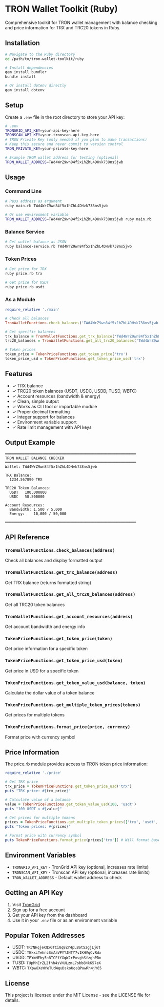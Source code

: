# TRON Wallet Toolkit (Ruby)

Comprehensive toolkit for TRON wallet management with balance checking and price information for TRX and TRC20 tokens in Ruby.

## Installation

```bash
# Navigate to the Ruby directory
cd /path/to/tron-wallet-toolkit/ruby

# Install dependencies
gem install bundler
bundle install

# Or install dotenv directly
gem install dotenv
```

## Setup

Create a `.env` file in the root directory to store your API key:

```bash
# .env
TRONGRID_API_KEY=your-api-key-here
TRONSCAN_API_KEY=your-tronscan-api-key-here
# TRON Private Key (only needed if you plan to make transactions)
# Keep this secure and never commit to version control
TRON_PRIVATE_KEY=your-private-key-here

# Example TRON wallet address for testing (optional)
TRON_WALLET_ADDRESS=TWd4WrZ9wn84f5x1hZhL4DHvk738ns5jwb
```

## Usage

### Command Line

```bash
# Pass address as argument
ruby main.rb TWd4WrZ9wn84f5x1hZhL4DHvk738ns5jwb

# Or use environment variable
TRON_WALLET_ADDRESS=TWd4WrZ9wn84f5x1hZhL4DHvk738ns5jwb ruby main.rb
```

### Balance Service

```bash
# Get wallet balance as JSON
ruby balance-service.rb TWd4WrZ9wn84f5x1hZhL4DHvk738ns5jwb
```

### Token Prices

```bash
# Get price for TRX
ruby price.rb trx

# Get price for USDT
ruby price.rb usdt
```

### As a Module

```ruby
require_relative './main'

# Check all balances
TronWalletFunctions.check_balances('TWd4WrZ9wn84f5x1hZhL4DHvk738ns5jwb')

# Get specific balances
trx_balance = TronWalletFunctions.get_trx_balance('TWd4WrZ9wn84f5x1hZhL4DHvk738ns5jwb')
trc20_balances = TronWalletFunctions.get_all_trc20_balances('TWd4WrZ9wn84f5x1hZhL4DHvk738ns5jwb')

# Token prices
token_price = TokenPriceFunctions.get_token_price('trx')
token_price_usd = TokenPriceFunctions.get_token_price_usd('trx')
```

## Features

- ✓ TRX balance
- ✓ TRC20 token balances (USDT, USDC, USDD, TUSD, WBTC)
- ✓ Account resources (bandwidth & energy)
- ✓ Clean, simple output
- ✓ Works as CLI tool or importable module
- ✓ Proper decimal formatting
- ✓ Integer support for balances
- ✓ Environment variable support
- ✓ Rate limit management with API keys

## Output Example

```
════════════════════════════════════════════════════════════
TRON WALLET BALANCE CHECKER
════════════════════════════════════════════════════════════
Wallet: TWd4WrZ9wn84f5x1hZhL4DHvk738ns5jwb

TRX Balance:
  1234.567890 TRX

TRC20 Token Balances:
  USDT   100.000000
  USDC   50.500000

Account Resources:
  Bandwidth: 1,500 / 5,000
  Energy:    10,000 / 50,000

════════════════════════════════════════════════════════════
```

## API Reference

### `TronWalletFunctions.check_balances(address)`
Check all balances and display formatted output

### `TronWalletFunctions.get_trx_balance(address)`
Get TRX balance (returns formatted string)

### `TronWalletFunctions.get_all_trc20_balances(address)`
Get all TRC20 token balances

### `TronWalletFunctions.get_account_resources(address)`
Get account bandwidth and energy info

### `TokenPriceFunctions.get_token_price(token)`
Get price information for a specific token

### `TokenPriceFunctions.get_token_price_usd(token)`
Get price in USD for a specific token

### `TokenPriceFunctions.get_token_value_usd(balance, token)`
Calculate the dollar value of a token balance

### `TokenPriceFunctions.get_multiple_token_prices(tokens)`
Get prices for multiple tokens

### `TokenPriceFunctions.format_price(price, currency)`
Format price with currency symbol

## Price Information

The price.rb module provides access to TRON token price information:

```ruby
require_relative './price'

# Get TRX price
trx_price = TokenPriceFunctions.get_token_price_usd('trx')
puts "TRX price: #{trx_price}"

# Calculate value of a balance
value = TokenPriceFunctions.get_token_value_usd(100, 'usdt')
puts "100 USDT ≈ #{value}"

# Get prices for multiple tokens
prices = TokenPriceFunctions.get_multiple_token_prices(['trx', 'usdt', 'eth'])
puts "Token prices: #{prices}"

# Format price with currency symbol
puts TokenPriceFunctions.format_price(prices['trx']) # Will format based on the price value
```

## Environment Variables

- `TRONGRID_API_KEY` - TronGrid API key (optional, increases rate limits)
- `TRONSCAN_API_KEY` - Tronscan API key (optional, increases rate limits)
- `TRON_WALLET_ADDRESS` - Default wallet address to check

## Getting an API Key

1. Visit [TronGrid](https://www.trongrid.io/)
2. Sign up for a free account
3. Get your API key from the dashboard
4. Use it in your `.env` file or as an environment variable

## Popular Token Addresses

- USDT: `TR7NHqjeKQxGTCi8q8ZY4pL8otSzgjLj6t`
- USDC: `TEkxiTehnzSmAaVPYYJNTY7v1KHVqCvRdx`
- USDD: `TPYmHEhy5n8TCEfYGqW2rPxsghSfzghPDn`
- TUSD: `TUpMhErZL2fhh4sVNULzmL7sbb8NkK57eX`
- WBTC: `TXpw8XeWYeTUd4quDskoUqeQPowRh4jY65`

## License

This project is licensed under the MIT License - see the LICENSE file for details.